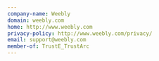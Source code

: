 ```yaml
---
company-name: Weebly
domain: weebly.com
home: http://www.weebly.com
privacy-policy: http://www.weebly.com/privacy/
email: support@weebly.com
member-of: TrustE_TrustArc
---
```





